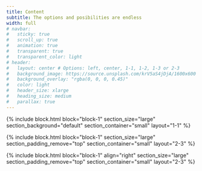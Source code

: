 ```yaml
---
title: Content
subtitle: The options and posibilities are endless
width: full
# navbar:
#   sticky: true
#   scroll_up: true
#   animation: true
#   transparent: true
#   transparent_color: light
# header:
#   layout: center # Options: left, center, 1-1, 1-2, 1-3 or 2-3
#   background_image: https://source.unsplash.com/krV5aS4jDjA/1600x600
#   background_overlay: "rgba(0, 0, 0, 0.45)"
#   color: light
#   header_size: xlarge
#   heading_size: medium
#   parallax: true
---
```


{% include block.html 
  block="block-1" 
  section_size="large"
  section_background="default"
  section_container="small"
  layout="1-1"
%}

{% include block.html 
  block="block-1" 
  section_size="large"
  section_padding_remove="top"
  section_container="small"
  layout="2-3"
%}

{% include block.html 
  block="block-1" 
  align="right" 
  section_size="large"
  section_padding_remove="top"
  section_container="small"
  layout="2-3"
%}
